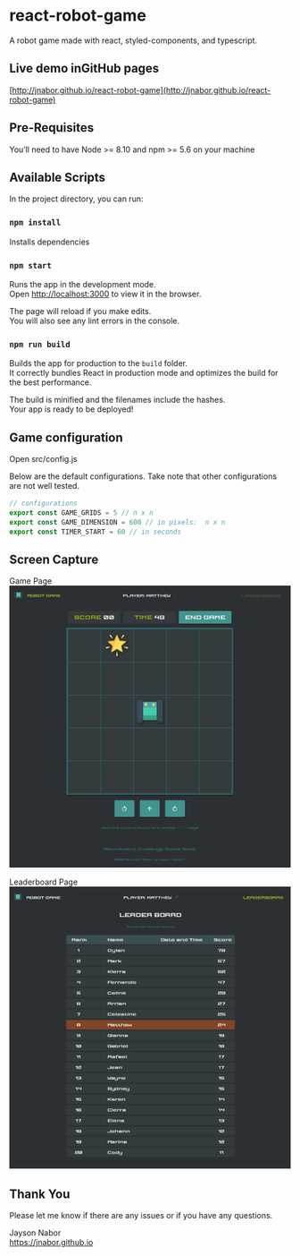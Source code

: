 # react-robot-game

A robot game made with react, styled-components, and typescript.

## Live demo inGitHub pages

[http://jnabor.github.io/react-robot-game](http://jnabor.github.io/react-robot-game)

## Pre-Requisites

You’ll need to have Node >= 8.10 and npm >= 5.6 on your machine

## Available Scripts

In the project directory, you can run:

### `npm install`

Installs dependencies

### `npm start`

Runs the app in the development mode.<br />
Open [http://localhost:3000](http://localhost:3000) to view it in the browser.

The page will reload if you make edits.<br />
You will also see any lint errors in the console.

### `npm run build`

Builds the app for production to the `build` folder.<br />
It correctly bundles React in production mode and optimizes the build for the best performance.

The build is minified and the filenames include the hashes.<br />
Your app is ready to be deployed!

## Game configuration

Open src/config.js

Below are the default configurations. Take note that other configurations are not well tested.

```JavaScript
// configurations
export const GAME_GRIDS = 5 // n x n
export const GAME_DIMENSION = 600 // in pixels:  n x n
export const TIMER_START = 60 // in seconds
```

## Screen Capture

Game Page
![Image description](capture_game.jpg)

Leaderboard Page
![Image description](capture_leaderboard.jpg)

## Thank You

Please let me know if there are any issues or if you have any questions.

Jayson Nabor
<br />
https://jnabor.github.io
